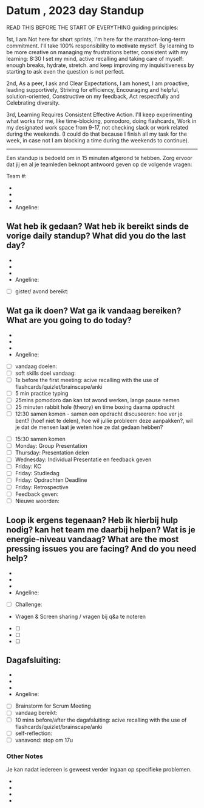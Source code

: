 # Datum , 2023 day Standup

READ THIS BEFORE THE START OF EVERYTHING
guiding principles:

1st, I am Not here for short sprints, I'm here for the marathon-long-term commitment. I'll take 100% responsibility to motivate myself. By learning to be more creative on managing my frustrations better, consistent with my learning: 8:30 I set my mind, active recalling and taking care of myself: enough breaks, hydrate, stretch. and keep improving my inquisitiveness by starting to ask even the question is not perfect.

2nd, As a peer, I ask and Clear Expectations, I am honest, I am proactive, leading supportively, Striving for efficiency, Encouraging and helpful, solution-oriented, Constructive on my feedback, Act respectfully and Celebrating diversity.

3rd, Learning Requires Consistent Effective Action. I'll keep experimenting what works for me, like time-blocking, pomodoro, doing flashcards, Work in my designated work space from 9-17, not checking slack or work related during the weekends. (I could do that because I finish all my task for the week, in case not I am blocking a time during the weekends to continue).

---

Een standup is bedoeld om in 15 minuten afgerond te hebben. Zorg ervoor dat jij en al je teamleden beknopt antwoord geven op de volgende vragen:

Team #:

-
-
-
- Angeline:

## Wat heb ik gedaan? Wat heb ik bereikt sinds de vorige daily standup? What did you do the last day?

-
-
-
- Angeline:
- [ ] gister/ avond bereikt:

## Wat ga ik doen? Wat ga ik vandaag bereiken? What are you going to do today?

-
-
-
- Angeline:
- [ ] vandaag doelen:
- [ ] soft skills doel vandaag:
- [ ] 1x before the first meeting: acive recalling with the use of flashcards/quizlet/brainscape/anki
- [ ] 5 min practice typing
- [ ] 25mins pomodoro dan kan tot avond werken, lange pause nemen
- [ ] 25 minuten rabbit hole (theory) en time boxing daarna opdracht
- [ ] 12:30 samen komen - samen een opdracht discuseeren: hoe ver je bent? (hoef niet te delen), hoe wil jullie probleem deze aanpakken?, wil je dat de mensen laat je weten hoe ze dat gedaan hebben?
<!-- - [ ] 10 mins after the Q&A: acive recalling with the use of flashcards/quizlet/brainscape/anki -->
- [ ] 15:30 samen komen
- [ ] Monday: Group Presentation
- [ ] Thursday: Presentation delen
- [ ] Wednesday: Individual Presentatie en feedback geven
- [ ] Friday: KC
- [ ] Friday: Studiedag
- [ ] Friday: Opdrachten Deadline
- [ ] Friday: Retrospective
- [ ] Feedback geven:
- [ ] Nieuwe woorden:

## Loop ik ergens tegenaan? Heb ik hierbij hulp nodig? kan het team me daarbij helpen? Wat is je energie-niveau vandaag? What are the most pressing issues you are facing? And do you need help?

-
-
-
- Angeline:
- [ ] Challenge:
- Vragen & Screen sharing / vragen bij q&a te noteren
- [ ]
- [ ]
- [ ]

## Dagafsluiting:

-
-
-
- Angeline:
- [ ] Brainstorm for Scrum Meeting
- [ ] vandaag bereikt:
- [ ] 10 mins before/after the dagafsluiting: acive recalling with the use of flashcards/quizlet/brainscape/anki
- [ ] self-reflection:
- [ ] vanavond: stop om 17u

### Other Notes

Je kan nadat iedereen is geweest verder ingaan op specifieke problemen.

-
-
-
-
